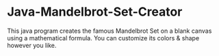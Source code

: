 # Java-Mandelbrot-Set-Creator
This java program creates the famous Mandelbrot Set on a blank canvas using a mathematical formula. You can customize its colors &amp; shape however you like.
